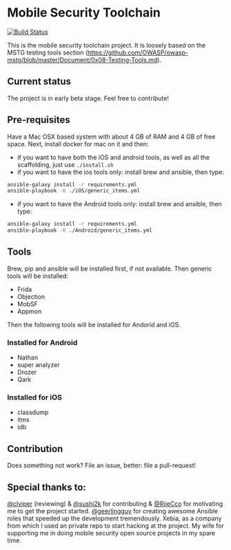 # Mobile Security Toolchain

[![Build Status](https://travis-ci.org/xebia/mobilehacktools.svg?branch=master)](https://travis-ci.org/xebia/mobilehacktools)

This is the mobile security toolchain project. It is loosely based on the MSTG testing tools section (https://github.com/OWASP/owasp-mstg/blob/master/Document/0x08-Testing-Tools.md).

## Current status
The project is in early beta stage. Feel free to contribute!

## Pre-requisites
Have a Mac OSX based system with about 4 GB of RAM and 4 GB of free space. Next, install docker for mac on it and then:

- if you want to have both the iOS and android tools, as well as all the scaffolding, just use `./install.sh`
- if you want to have the ios tools only: install brew and ansible, then type:
```sh
ansible-galaxy install -r requirements.yml
ansible-playbook -K ./iOS/generic_items.yml
```

- if you want to have the Android tools only: install brew and ansible, then type:
```sh
ansible-galaxy install -r requirements.yml
ansible-playbook -K ./Android/generic_items.yml
```

## Tools 

Brew, pip and ansible will be installed first, if not available. Then generic tools will be installed:

- Frida
- Objection
- MobSF
- Appmon

Then the following tools will be installed for Andorid and iOS.

### Installed for Android 

- Nathan
- super analyzer
- Drozer
- Qark

### Installed for iOS 

- classdump
- itms
- idb

### 


## Contribution
Does something not work? File an issue, better: file a pull-request!

## Special thanks to:
[@clviper](https://github.com/clviper) (reviewing) & [@sushi2k](https://github.com/sushi2k) for contributing & [@RiieCco](https://github.com/RiieCco) for motivating me to get the project started.
[@geerlingguy](https://github.com/geerlingguy) for creating awesome Ansible roles that speeded up the development tremendously.
Xebia, as a company from which I used an private repo to start hacking at the project.
My wife for supporting me in doing mobile security open source projects in my spare time.
